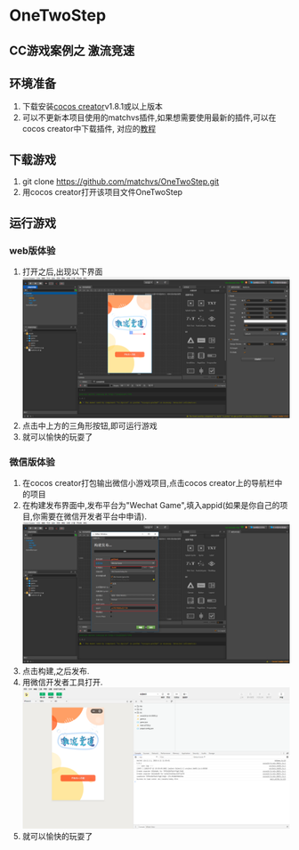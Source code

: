 # OneTwoStep
## CC游戏案例之 激流竞速

## 环境准备

1. 下载安装[cocos creator](http://www.cocos.com/download)v1.8.1或以上版本
2. 可以不更新本项目使用的matchvs插件,如果想需要使用最新的插件,可以在cocos creator中下载插件,
对应的[教程](http://www.matchvs.com/service?page=creatorStart)

## 下载游戏

1. git clone https://github.com/matchvs/OneTwoStep.git
2. 用cocos creator打开该项目文件OneTwoStep

## 运行游戏

###  web版体验

1. 打开之后,出现以下界面
![snipaste20180712_193350.png](screenshot\snipaste20180712_193350.png)
2. 点击中上方的三角形按钮,即可运行游戏
3. 就可以愉快的玩耍了 

###  微信版体验

1. 在cocos creator打包输出微信小游戏项目,点击cocos creator上的导航栏中的项目
2. 在构建发布界面中,发布平台为"Wechat Game",填入appid(如果是你自己的项目,你需要在微信开发者平台中申请).
![snipaste20180713_104137.png](screenshot\snipaste20180713_104137.png)
3. 点击构建,之后发布.
4. 用微信开发者工具打开.
![snipaste20180712_195957.png](screenshot\snipaste20180712_195957.png)
5. 就可以愉快的玩耍了 